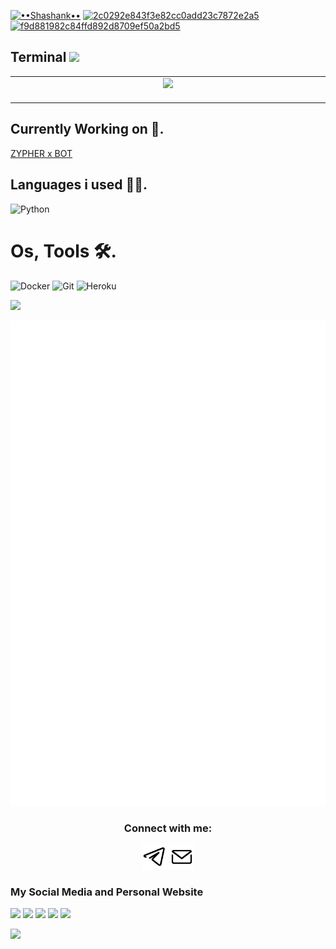<a href="https://ibb.co/x661ksC"><img src="https://i.ibb.co/x661ksC/2c5aaf9f229d1146d9ec5371b30d5a32.jpg" alt="••Shashank••" border="0"></a>
<a href="https://ibb.co/GC9JRyn"><img src="https://i.ibb.co/GC9JRyn/2c0292e843f3e82cc0add23c7872e2a5.jpg" alt="2c0292e843f3e82cc0add23c7872e2a5" border="0"></a>
<a href="https://ibb.co/f4Qmw94"><img src="https://i.ibb.co/f4Qmw94/f9d881982c84ffd892d8709ef50a2bd5.jpg" alt="f9d881982c84ffd892d8709ef50a2bd5" border="0"></a>

## Terminal <img src="https://raw.githubusercontent.com/KennedyProject/KEN-UBOT/KEN-UBOT/resources/extras/Kenpurple.gif" width="40px">
<table>
  <td align="center">
    <img src="https://github.com/theshashankk/theshashankk/blob/main/assets/terminal.svg">
    <img width="900" height="1" alt="">
  </td>
</table>

## Currently Working on 🧾.

[ZYPHER x BOT](https://github.com/Team-Zypher/ZYPHERx)

## Languages i used 👨‍💻.

![Python](https://img.shields.io/badge/Python-3776AB?style=for-the-badge&logo=python&logoColor=yellow)

# Os, Tools 🛠️.

![Docker](https://img.shields.io/badge/Docker-2CA5E0?style=for-the-badge&logo=docker&logoColor=white)
![Git](https://img.shields.io/badge/Git-F05032?style=for-the-badge&logo=git&logoColor=white)
![Heroku](https://img.shields.io/badge/Heroku-430098?style=for-the-badge&logo=heroku&logoColor=white)

<a href="theshashank.me"><img src="https://user-images.githubusercontent.com/73097560/115834477-dbab4500-a447-11eb-908a-139a6edaec5c.gif"></a>

<p align="center"><img src="github-metrics.svg" alt="ok vai" /></p>


<h3 align="center">Connect with me:</h3>

<p align="center">
<a href="https://t.me/ix_Shashank"><img src="assets/tg.png" height=40px width=40px alt="tele" /></a>
<a href="https://mail.google.com/mail/u/?authuser=princeivy43@gmail.com"><img src="assets/mail.png" height=40px width=40px alt="hrhe" /></a>
</p>

### My Social Media and Personal Website
<p>
    <a href="http://www.theshashank.me/" target="blank"><img src="https://img.icons8.com/nolan/55/domain.png" /></a>
    <a href="https://www.theshashank.me/" target="blank"><img src="https://img.icons8.com/nolan/55/medium-new.png" /></a>
    <a href="https://t.me/andreobee_xD" target="blank"><img src="https://img.icons8.com/nolan/55/telegram-app.png" /></a>
    <a href="https://instagram.com/maybe_shashank" target="blank"><img src="https://img.icons8.com/nolan/55/instagram-new.png" /></a>
    <a href="https://twitter.com/iX_Shashank" target="blank"><img src="https://img.icons8.com/nolan/55/twitter.png" /></a>
</p>

<a href="theshashank.me"><img src="https://user-images.githubusercontent.com/73097560/115834477-dbab4500-a447-11eb-908a-139a6edaec5c.gif"></a>
